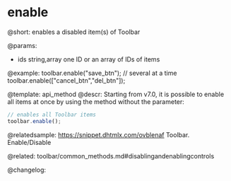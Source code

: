 enable
=============

@short: enables a disabled item(s) of Toolbar


@params:
- ids 		string,array		one ID or an array of IDs of items



@example:
toolbar.enable("save_btn");
// several at a time
toolbar.enable(["cancel_btn","del_btn"]);


@template: api_method
@descr:
Starting from v7.0, it is possible to enable all items at once by using the method without the parameter:

~~~js
// enables all Toolbar items
toolbar.enable();
~~~

@relatedsample: https://snippet.dhtmlx.com/ovblenaf	Toolbar. Enable/Disable

@related: toolbar/common_methods.md#disablingandenablingcontrols

@changelog:


